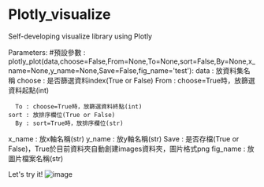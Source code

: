 # Plotly_visualize
Self-developing visualize library using Plotly

Parameters:
#預設參數 : plotly_plot(data,choose=False,From=None,To=None,sort=False,By=None,x_name=None,y_name=None,Save=False,fig_name='test'):
data : 放資料集名稱
choose : 是否篩選資料index(True or False)
From : choose=True時，放篩選資料起點(int)

      To : choose=True時，放篩選資料終點(int)
    sort : 放排序欄位(True or False)
      By : sort=True時，放排序欄位(str)
  x_name : 放x軸名稱(str)
  y_name : 放y軸名稱(str)
    Save : 是否存檔(True or False)，True於目前資料夾自動創建images資料夾，圖片格式png
fig_name : 放圖片檔案名稱(str)

Let's try it!
![image](https://github.com/hihinick/Plotly_visualize/assets/86997964/b166a0b1-2428-4879-9189-ff598249c53a)

